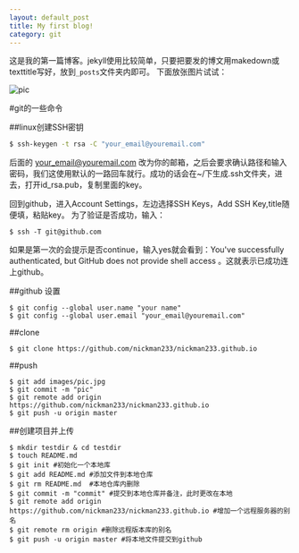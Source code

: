 ```yaml
---
layout: default_post
title: My first blog!
category: git
---
```


这是我的第一篇博客。jekyll使用比较简单，只要把要发的博文用makedown或texttitle写好，放到`_posts`文件夹内即可。
下面放张图片试试：  

[jekyll-now]: https://github.com/barryclark/jekyll-now

![pic](http://7sbplh.com1.z0.glb.clouddn.com/pic.jpg)

#git的一些命令   

##linux创建SSH密钥  
```bash
$ ssh-keygen -t rsa -C "your_email@youremail.com"
```

后面的 your_email@youremail.com 改为你的邮箱，之后会要求确认路径和输入密码，我们这使用默认的一路回车就行。成功的话会在~/下生成.ssh文件夹，进去，打开id_rsa.pub，复制里面的key。  

回到github，进入Account Settings，左边选择SSH Keys，Add SSH Key,title随便填，粘贴key。
为了验证是否成功，输入：  

```
$ ssh -T git@github.com
```

如果是第一次的会提示是否continue，输入yes就会看到：You've successfully authenticated, but GitHub does not provide shell access 。这就表示已成功连上github。  

##github 设置   

```
$ git config --global user.name "your name"
$ git config --global user.email "your_email@youremail.com"
```

##clone  
```
$ git clone https://github.com/nickman233/nickman233.github.io
```

##push  
```
$ git add images/pic.jpg
$ git commit -m "pic"
$ git remote add origin https://github.com/nickman233/nickman233.github.io
$ git push -u origin master
```

##创建项目并上传  
```
$ mkdir testdir & cd testdir  
$ touch README.md  
$ git init #初始化一个本地库  
$ git add README.md #添加文件到本地仓库  
$ git rm README.md  #本地仓库内删除  
$ git commit -m "commit" #提交到本地仓库并备注，此时更改在本地  
$ git remote add origin https://github.com/nickman233/nickman233.github.io #增加一个远程服务器的别名  
$ git remote rm origin #删除远程版本库的别名  
$ git push -u origin master #将本地文件提交到github  
```
